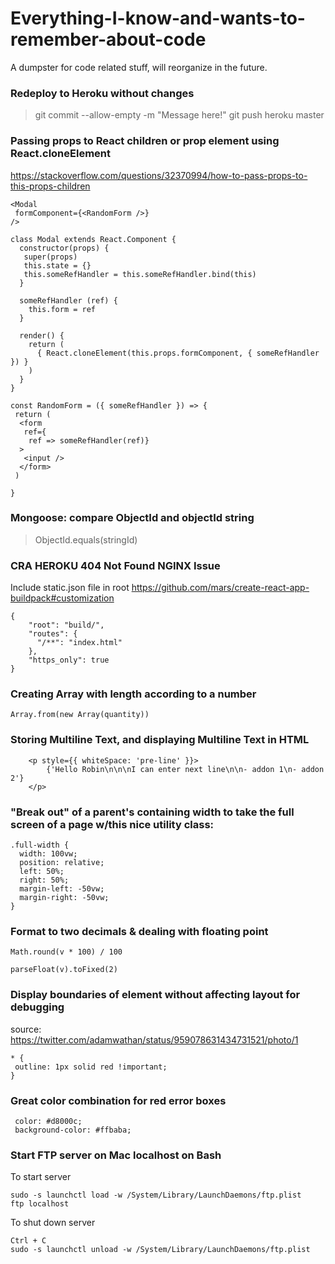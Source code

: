 # Everything-I-know-and-wants-to-remember-about-code
A dumpster for code related stuff, will reorganize in the future.


### Redeploy to Heroku without changes
> git commit --allow-empty -m "Message here!"
> git push heroku master

### Passing props to React children or prop element using React.cloneElement
https://stackoverflow.com/questions/32370994/how-to-pass-props-to-this-props-children
```
<Modal
 formComponent={<RandomForm />}
/>

class Modal extends React.Component {
  constructor(props) {
   super(props)
   this.state = {}
   this.someRefHandler = this.someRefHandler.bind(this)
  }

  someRefHandler (ref) {
    this.form = ref
  }

  render() {
    return (
      { React.cloneElement(this.props.formComponent, { someRefHandler }) }
    )
  }
}

const RandomForm = ({ someRefHandler }) => {
 return (
  <form
   ref={
    ref => someRefHandler(ref)}
  >
   <input />
  </form>
 )
         
}
```

### Mongoose: compare ObjectId and objectId string
> ObjectId.equals(stringId)


### CRA HEROKU 404 Not Found NGINX Issue
Include static.json file in root https://github.com/mars/create-react-app-buildpack#customization

```
{ 
	"root": "build/",
 	"routes": {
	  "/**": "index.html"
	},
	"https_only": true
}

```

### Creating Array with length according to a number
```
Array.from(new Array(quantity))
```

### Storing Multiline Text, and displaying Multiline Text in HTML
```
	<p style={{ whiteSpace: 'pre-line' }}>
		{'Hello Robin\n\n\nI can enter next line\n\n- addon 1\n- addon 2'}
	</p>
```

### "Break out" of a parent's containing width to take the full screen of a page w/this nice utility class:

```
.full-width {
  width: 100vw;
  position: relative;
  left: 50%;
  right: 50%;
  margin-left: -50vw;
  margin-right: -50vw;
}
```

### Format to two decimals & dealing with floating point
```
Math.round(v * 100) / 100

parseFloat(v).toFixed(2)
```

### Display boundaries of element without affecting layout for debugging
source: https://twitter.com/adamwathan/status/959078631434731521/photo/1
```
* {
 outline: 1px solid red !important;
}

```

### Great color combination for red error boxes
```
 color: #d8000c;
 background-color: #ffbaba;
```

### Start FTP server on Mac localhost on Bash
To start server
```
sudo -s launchctl load -w /System/Library/LaunchDaemons/ftp.plist
ftp localhost
```

To shut down server
```
Ctrl + C
sudo -s launchctl unload -w /System/Library/LaunchDaemons/ftp.plist
```
